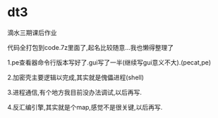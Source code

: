 # dt3
滴水三期课后作业

代码全打包到code.7z里面了,起名比较随意...我也懒得整理了

1.pe查看器命令行版本写好了.gui写了一半(继续写gui意义不大).(pecat,pe)

2.加密壳主要逻辑以完成,其实就是傀儡进程(shell)

3.进程通信,有个地方我目前没办法调试,以后再写.

4.反汇编引擎,其实就是个map,感觉不是很关键,以后再写.
